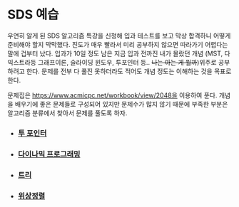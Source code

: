 # SDS 예습

우연히 알게 된 SDS 알고리즘 특강을 신청해 입과 테스트를 보고 막상 합격하니 어떻게 준비해야 할지 막막했다. 진도가 매우 빨라서 미리 공부하지 않으면 따라가기 어렵다는 말에 겁부터 났다. 입과가 10일 정도 남은 지금 입과 전까진 내가 몰랐던 개념 (MST, 다익스트라등 그래프이론, 슬라이딩 윈도우, 투포인터 등.. ~~나는 아는 게 뭘까~~)위주로 공부하려고 한다. 문제를 전부 다 풀진 못하더라도 적어도 개념 정도는 이해하는 것을 목표로 한다.

문제집은 https://www.acmicpc.net/workbook/view/2048을 이용하여 푼다. 개념을 배우기에 좋은 문제들로 구성되어 있지만 문제수가 많지 않기 때문에 부족한 부분은 알고리즘 분류에서 찾아서 문제를 풀도록 하자.



- ### [투 포인터](https://github.com/jungtaeyong/alstudy2/blob/ty/SDS/예습/투%20포인터.md)

- ### [다이나믹 프로그래밍](https://github.com/jungtaeyong/alstudy2/blob/ty/SDS/예습/다이나믹%20프로그래밍.md)

- ### [트리](https://github.com/jungtaeyong/alstudy2/blob/ty/SDS/예습/트리.md)

- ### [위상정렬](https://github.com/jungtaeyong/alstudy2/blob/ty/SDS/예습/위상정렬.md)


